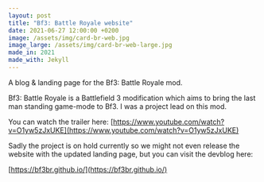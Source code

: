 ```yaml
---
layout: post
title: "Bf3: Battle Royale website"
date: 2021-06-27 12:00:00 +0200
image: /assets/img/card-br-web.jpg
image_large: /assets/img/card-br-web-large.jpg
made_in: 2021
made_with: Jekyll
---
```


A blog & landing page for the Bf3: Battle Royale mod.

Bf3: Battle Royale is a Battlefield 3 modification which aims to bring the last man standing game-mode to Bf3. I was a project lead on this mod.

You can watch the trailer here: [https://www.youtube.com/watch?v=O1yw5zJxUKE](https://www.youtube.com/watch?v=O1yw5zJxUKE)

Sadly the project is on hold currently so we might not even release the website with the updated landing page, but you can visit the devblog here:

[https://bf3br.github.io/](https://bf3br.github.io/)
